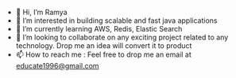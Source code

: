 - 👋 Hi, I’m Ramya
- 👀 I’m interested in building scalable and fast java applications
- 🌱 I’m currently learning AWS, Redis, Elastic Search
- 💞️ I’m looking to collaborate on any exciting project related to any technology. Drop me an idea will convert it to product
- 📫 How to reach me : Feel free to drop me an email at educate1996@gmail.com
